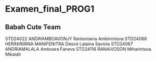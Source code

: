 # Examen_final_PROG1
## Babah Cute Team
STD24022 ANDRIAMBOAVONJY Rantoniaina Ambinintsoa
STD24066 HERINIRIRINA MANIFENITRA Désiré Lalaina Saviola
STD24067 ANDRIAMALALA Amboara Faneva
STD24116 RANAIVOSON Miharintsoa Mikaiah
